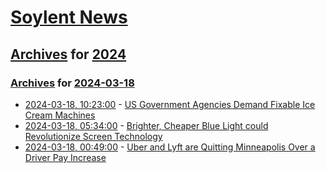 # [Soylent News](../../../README.md)

## [Archives](../../index.md) for [2024](../index.md)

### [Archives](../../index.md) for [2024-03-18](index.md)

* [2024-03-18, 10:23:00](https://soylentnews.org/article.pl?sid=24/03/17/1856202&from=rss) - [US Government Agencies Demand Fixable Ice Cream Machines](https://soylentnews.org/article.pl?sid=24/03/17/1856202&from=rss)
* [2024-03-18, 05:34:00](https://soylentnews.org/article.pl?sid=24/03/17/1847256&from=rss) - [Brighter, Cheaper Blue Light could Revolutionize Screen Technology](https://soylentnews.org/article.pl?sid=24/03/17/1847256&from=rss)
* [2024-03-18, 00:49:00](https://soylentnews.org/article.pl?sid=24/03/17/1841241&from=rss) - [Uber and Lyft are Quitting Minneapolis Over a Driver Pay Increase](https://soylentnews.org/article.pl?sid=24/03/17/1841241&from=rss)
